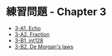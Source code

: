 # 練習問題 - Chapter 3

- [3-A1. Echo](echo)
- [3-A2. Fraction](fraction)
- [3-B1. int128](int128)
- [3-B2. De Morgan's laws](de-morgans-laws)
